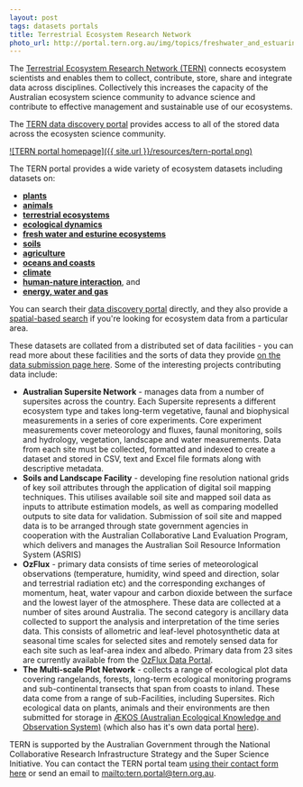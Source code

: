 ```yaml
---
layout: post
tags: datasets portals
title: Terrestrial Ecosystem Research Network
photo_url: http://portal.tern.org.au/img/topics/freshwater_and_estuarine_processes.png
---
```


The [Terrestrial Ecosystem Research Network (TERN)](http://www.tern.org.au/What-is-TERN-pg22570.html) connects ecosystem scientists and enables them to collect, contribute, store, share and integrate data across disciplines. Collectively this increases the capacity of the Australian ecosystem science community to advance science and contribute to effective management and sustainable use of our ecosystems. 

The [TERN data discovery portal](http://portal.tern.org.au/ "TERN portal") provides access to all of the stored data across the ecosysten science community.

[![TERN portal homepage]({{ site.url }}/resources/tern-portal.png)](http://portal.tern.org.au/ "TERN portal")

The TERN portal provides a wide variety of ecosystem datasets including datasets on:

- [**plants**](http://portal.tern.org.au/search#!/q=%28verte*%20OR%20inverte*%29%20OR%20%28fauna%20OR%20animal%29%20OR%20%28flora%20OR%20plant%29%20OR%20%28species%20OR%20biota%29%20OR%20biodiversity/p=1/tab=collection/num=10)
- [**animals**](http://portal.tern.org.au/search#!/q=%28vegetation%20OR%20revegetation%29%20OR%20biomass%20OR%20canopy%20OR%20reforestation%20OR%20carbon%20OR%20%22tree%20ring*%22/p=1/tab=collection/num=10)
- [**terrestrial ecosystems**](http://portal.tern.org.au/search#!/q=%28terrestrial%20OR%20ecosystem%29%20OR%20%28wetlands%20OR%20grass*%20OR%20forest%20OR%20habitat%29%20OR%20%28land%20OR%20desert%20OR%20islands%20OR%20savannas%29/p=1/tab=collection/num=10)
- [**ecological dynamics**](http://portal.tern.org.au/search#!/q=%28ecosystem%20OR%20ecology%29%20OR%20dynamics%20OR%20%22fire%20AND%20ecology%22%20OR%20%22species%20AND%20interaction%22%20OR%20invasive%20/p=1/tab=collection/num=10)
- [**fresh water and esturine ecosystems**](http://portal.tern.org.au/search#!/q=%28%22fresh%20water%22%20OR%20freshwater%29%20OR%20%28estuarine%20OR%20riparian%29%20OR%20%28hydro*%20OR%20%22surface%20water%22%20OR%20%22ground%20water%22%20OR%20%22water%20quality%22%29%20OR%20%28creek%20OR%20river*%20OR%20stream*%20OR%20lake*%29%20OR%20%28flood*%20OR%20flow*%29%20OR%20%28glacier*%20OR%20snow%20OR%20ice%29/p=1/tab=collection/num=10)
- [**soils**](http://portal.tern.org.au/search#!/q=%22land%20surface%22%20OR%20soil*%20OR%20erosion%20OR%20sedimen*%20OR%20land*%20OR%20topography%20OR%20%22frozen%20AND%20land%22%20OR%20%22soil%20AND%20salinity%22/p=1/tab=collection/num=10)
- [**agriculture**](http://portal.tern.org.au/search#!/q=%28agricultur*%20OR%20farm%20OR%20pastoral%20OR%20pastur*%29%20OR%20%28graz*%20OR%20crop*%20OR%20irrigation%29%20OR%20%28conserv*%20OR%20manage*%29/p=1/tab=collection/num=10)
- [**oceans and coasts**](http://portal.tern.org.au/search#!/q=%28coast*%20OR%20ocean*%29%20OR%20marine%20OR%20beach%20OR%20bathmetry%20OR%20tide*%20OR%20aqua*%20OR%20sea*%20OR%20saltwa*%20OR%20storm%20OR%20shoreline%20OR%20wave*%20OR%20salinity/p=1/tab=collection/num=10)
- [**climate**](http://portal.tern.org.au/search#!/q=climate%20OR%20%28index%20OR%20indice*%29%20OR%20anomaly%20OR%20oscillation%20OR%20pattern/p=1/tab=collection/num=10)
- [**human-nature interaction**](http://portal.tern.org.au/search#!/q=%28human*%20OR%20%22human%20impact%22%29%20OR%20survey%20OR%20boundaries%20OR%20economi*%20OR%20productio*%20OR%20behav*%20OR%20infrastructure%20OR%20%22land%20management%22%20OR%20harzard*/p=1/tab=collection/num=10), and
- [**energy, water and gas**](http://portal.tern.org.au/search#!/q=energy%20OR%20gas%20OR%20flux*%20OR%20atmospher*%20OR%20cloud%20OR%20air%20OR%20Pheno*%20OR%20radia*%20OR%20vapo*%20OR%20wind*%20OR%20precipitation%20OR%20rain/p=1/tab=collection/num=10)

You can search their [data discovery portal](http://portal.tern.org.au/) directly, and they also provide a [spatial-based search](http://portal.tern.org.au/search#!/mapSearch=1) if you're looking for ecosystem data from a particular area. 

These datasets are collated from a distributed set of data facilities - you can read more about these facilities and the sorts of data they provide [on the data submission page here](http://portal.tern.org.au/home/submitdata). Some of the interesting projects contributing data include:

- **Australian Supersite Network** - manages data from a number of supersites across the country. Each Supersite represents a different ecosystem type and takes long-term vegetative, faunal and biophysical measurements in a series of core experiments. Core experiment measurements cover meteorology and fluxes, faunal monitoring, soils and hydrology, vegetation, landscape and water measurements. Data from each site must be collected, formatted and indexed to create a dataset and stored in CSV, text and Excel file formats along with descriptive metadata.
- **Soils and Landscape Facility** - developing fine resolution national grids of key soil attributes through the application of digital soil mapping techniques. This utilises available soil site and mapped soil data as inputs to attribute estimation models, as well as comparing modelled outputs to site data for validation. Submission of soil site and mapped data is to be arranged through state government agencies in cooperation with the Australian Collaborative Land Evaluation Program, which delivers and manages the Australian Soil Resource Information System (ASRIS)
- **OzFlux** - primary data consists of time series of meteorological observations (temperature, humidity, wind speed and direction, solar and terrestrial radiation etc) and the corresponding exchanges of momentum, heat, water vapour and carbon dioxide between the surface and the lowest layer of the atmosphere. These data are collected at a number of sites around Australia. The second category is ancillary data collected to support the analysis and interpretation of the time series data. This consists of allometric and leaf-level photosynthetic data at seasonal time scales for selected sites and remotely sensed data for each site such as leaf-area index and albedo. Primary data from 23 sites are currently available from the [OzFlux Data Portal](http://ozflux.its.monash.edu.au/ecosystem/home).
- **The Multi-scale Plot Network** - collects a range of ecological plot data covering rangelands, forests, long-term ecological monitoring programs and sub-continental transects that span from coasts to inland. These data come from a range of sub-Facilities, including Supersites. Rich ecological data on plants, animals and their environments are then submitted for storage in [ÆKOS (Australian Ecological Knowledge and Observation System)](http://www.ecoinformatics.org.au/) (which also has it's own data portal [here](http://www.aekos.org.au/home)).

TERN is supported by the Australian Government through the National Collaborative Research Infrastructure Strategy and the Super Science Initiative. You can contact the TERN portal team [using their contact form here](http://portal.tern.org.au/contact) or send an email to <mailto:tern.portal@tern.org.au>.